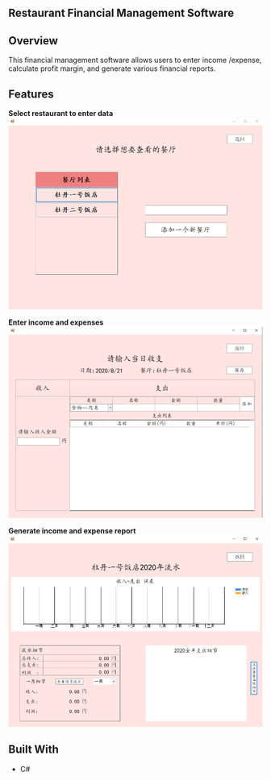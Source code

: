 ## Restaurant Financial Management Software

## Overview
This financial management software allows users to enter income /expense, calculate profit margin, and generate various financial reports.

## Features

**Select restaurant to enter data** <br/>
![](images/selectRestaurant.PNG)

**Enter income and expenses** <br>
![](images/enterIncome.PNG)

**Generate income and expense report** <br/>
![](images/incomeExpense.PNG)

## Built With
- C#
